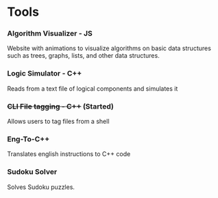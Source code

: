 # Tools

### Algorithm Visualizer - JS
Website with animations to visualize algorithms on basic data structures such as trees, graphs, lists, and other data structures.
### Logic Simulator - C++
Reads from a text file of logical components and simulates it
### ~~CLI File tagging - C++~~ (Started)
Allows users to tag files from a shell
### Eng-To-C++
Translates english instructions to C++ code
### Sudoku Solver
Solves Sudoku puzzles.
